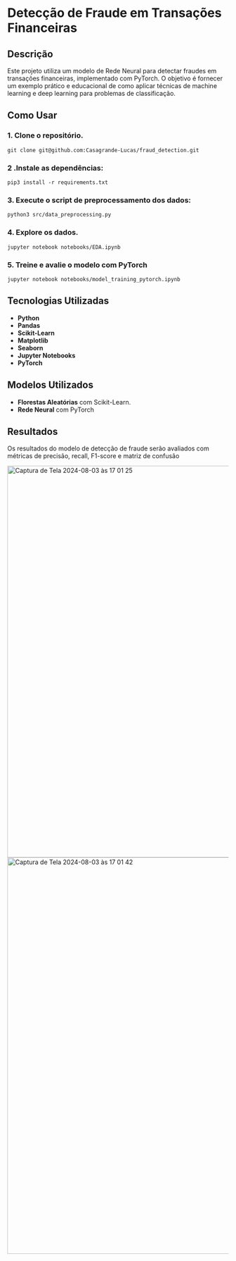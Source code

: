 # Detecção de Fraude em Transações Financeiras

## Descrição

Este projeto utiliza um modelo de Rede Neural para detectar fraudes em transações financeiras, implementado com PyTorch. O objetivo é fornecer um exemplo prático e educacional de como aplicar técnicas de machine learning e deep learning para problemas de classificação.

## Como Usar

### 1. Clone o repositório.
```shell
git clone git@github.com:Casagrande-Lucas/fraud_detection.git
```

### 2 .Instale as dependências:
```shell
pip3 install -r requirements.txt
```

### 3. Execute o script de preprocessamento dos dados:
```shell
python3 src/data_preprocessing.py
```

### 4. Explore os dados.
```shell
jupyter notebook notebooks/EDA.ipynb
```

### 5. Treine e avalie o modelo com PyTorch
```shell
jupyter notebook notebooks/model_training_pytorch.ipynb
```

## Tecnologias Utilizadas
- **Python**
- **Pandas**
- **Scikit-Learn**
- **Matplotlib**
- **Seaborn**
- **Jupyter Notebooks**
- **PyTorch**

## Modelos Utilizados
- **Florestas Aleatórias** com Scikit-Learn.
- **Rede Neural** com PyTorch

## Resultados
Os resultados do modelo de detecção de fraude serão avaliados com métricas de precisão, recall, F1-score e matriz de confusão

<img width="889" alt="Captura de Tela 2024-08-03 às 17 01 25" src="https://github.com/user-attachments/assets/703534a8-d3df-4fa8-bbd4-891787298adb">

<img width="900" alt="Captura de Tela 2024-08-03 às 17 01 42" src="https://github.com/user-attachments/assets/80afe2ce-7f19-44a8-9ed1-34ca2767c0ca">

